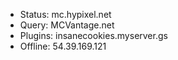 
- Status: mc.hypixel.net
- Query: MCVantage.net
- Plugins: insanecookies.myserver.gs 
- Offline: 54.39.169.121